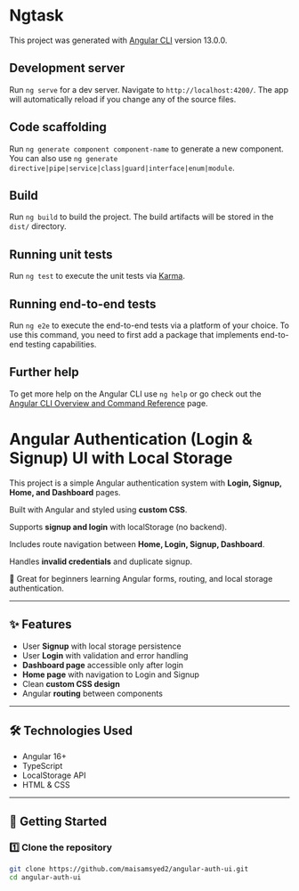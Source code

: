 # Ngtask

This project was generated with [Angular CLI](https://github.com/angular/angular-cli) version 13.0.0.

## Development server

Run `ng serve` for a dev server. Navigate to `http://localhost:4200/`. The app will automatically reload if you change any of the source files.

## Code scaffolding

Run `ng generate component component-name` to generate a new component. You can also use `ng generate directive|pipe|service|class|guard|interface|enum|module`.

## Build

Run `ng build` to build the project. The build artifacts will be stored in the `dist/` directory.

## Running unit tests

Run `ng test` to execute the unit tests via [Karma](https://karma-runner.github.io).

## Running end-to-end tests

Run `ng e2e` to execute the end-to-end tests via a platform of your choice. To use this command, you need to first add a package that implements end-to-end testing capabilities.

## Further help

To get more help on the Angular CLI use `ng help` or go check out the [Angular CLI Overview and Command Reference](https://angular.io/cli) page.

# Angular Authentication (Login & Signup) UI with Local Storage

This project is a simple Angular authentication system with **Login, Signup, Home, and Dashboard** pages.  

Built with Angular and styled using **custom CSS**.  

Supports **signup and login** with localStorage (no backend).  

Includes route navigation between **Home, Login, Signup, Dashboard**.  

Handles **invalid credentials** and duplicate signup.  

🚀 Great for beginners learning Angular forms, routing, and local storage authentication.  

---

## ✨ Features
- User **Signup** with local storage persistence  
- User **Login** with validation and error handling  
- **Dashboard page** accessible only after login  
- **Home page** with navigation to Login and Signup  
- Clean **custom CSS design**  
- Angular **routing** between components  

---

## 🛠️ Technologies Used
- Angular 16+
- TypeScript
- LocalStorage API
- HTML & CSS

---

## 🚀 Getting Started

### 1️⃣ Clone the repository
```bash
git clone https://github.com/maisamsyed2/angular-auth-ui.git
cd angular-auth-ui
